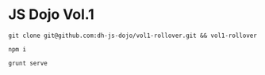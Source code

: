 JS Dojo Vol.1
========================

```
git clone git@github.com:dh-js-dojo/vol1-rollover.git && vol1-rollover

npm i

grunt serve

```


